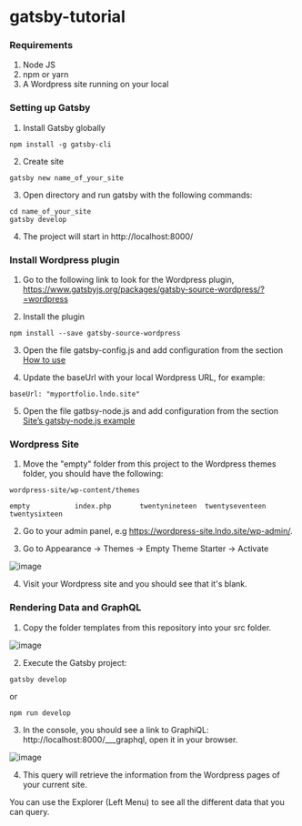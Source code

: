 # gatsby-tutorial

### Requirements

1. Node JS
2. npm or yarn
3. A Wordpress site running on your local

### Setting up Gatsby

1. Install Gatsby globally

```
npm install -g gatsby-cli
```

2. Create site
```
gatsby new name_of_your_site
```

3. Open directory and run gatsby with the following commands:

```
cd name_of_your_site
gatsby develop
```

4. The project will start in http://localhost:8000/


### Install Wordpress plugin

1. Go to the following link to look for the Wordpress plugin, https://www.gatsbyjs.org/packages/gatsby-source-wordpress/?=wordpress


2. Install the plugin

```
npm install --save gatsby-source-wordpress
```

3. Open the file gatsby-config.js and add configuration from the section [How to use](https://www.gatsbyjs.org/packages/gatsby-source-wordpress/?=wordpress#how-to-use)

4. Update the baseUrl with your local Wordpress URL, for example:

```
baseUrl: "myportfolio.lndo.site"
```

5. Open the file gatbsy-node.js and add configuration from the section [Site’s gatsby-node.js example](https://www.gatsbyjs.org/packages/gatsby-source-wordpress/?=wordpress#sites-gatsby-nodejs-example)


### Wordpress Site

1. Move the "empty" folder from this project to the Wordpress themes folder, you should have the following:

```
wordpress-site/wp-content/themes

empty           index.php       twentynineteen  twentyseventeen twentysixteen
```

2. Go to your admin panel, e.g https://wordpress-site.lndo.site/wp-admin/.

3. Go to Appearance -> Themes -> Empty Theme Starter -> Activate

![image](https://user-images.githubusercontent.com/19391835/59040731-ec934300-883c-11e9-820a-6b90afaa699e.png)

4. Visit your Wordpress site and you should see that it's blank.


### Rendering Data and GraphQL

1. Copy the folder templates from this repository into your src folder.

![image](https://user-images.githubusercontent.com/19391835/59042216-a9869f00-883f-11e9-8dcc-f3aff8e5e407.png)


2. Execute the Gatsby project:
```
gatsby develop
```

or

```
npm run develop
```

3. In the console, you should see a link to GraphiQL: http://localhost:8000/___graphql, open it in your browser.


![image](https://user-images.githubusercontent.com/19391835/59042551-434e4c00-8840-11e9-8432-808dcbd8907d.png)

4. This query will retrieve the information from the Wordpress pages of your current site.

You can use the Explorer (Left Menu) to see all the different data that you can query.


